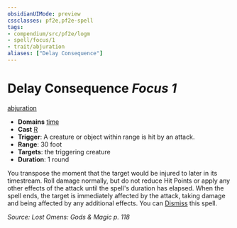 ```yaml
---
obsidianUIMode: preview
cssclasses: pf2e,pf2e-spell
tags:
- compendium/src/pf2e/logm
- spell/focus/1
- trait/abjuration
aliases: ["Delay Consequence"]
---
```

# Delay Consequence *Focus 1*   
[abjuration](rules/traits/abjuration.md "Abjuration School Trait")  

- **Domains** [time](compendium/setting/domains.md#Time)
- **Cast** [R](rules/core-rulebook/chapter-9-playing-the-game.md#Actions "Reaction") 
- **Trigger**: A creature or object within range is hit by an attack.
- **Range**: 30 foot
- **Targets**: the triggering creature
- **Duration**: 1 round

You transpose the moment that the target would be injured to later in its timestream. Roll damage normally, but do not reduce Hit Points or apply any other effects of the attack until the spell's duration has elapsed. When the spell ends, the target is immediately affected by the attack, taking damage and being affected by any additional effects. You can [Dismiss](rules/actions/dismiss.md) this spell.

*Source: Lost Omens: Gods & Magic p. 118*
